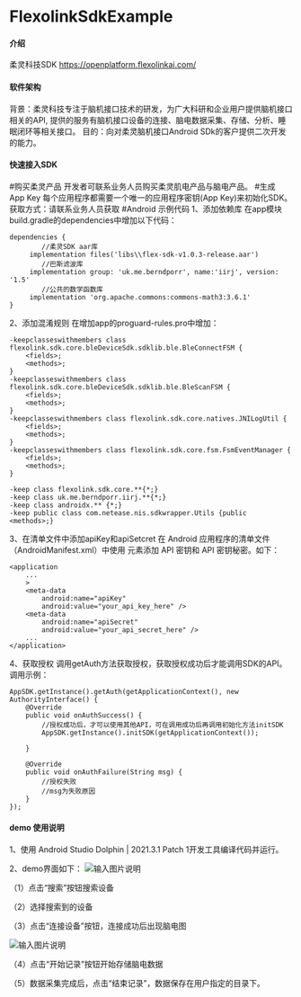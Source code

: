 # FlexolinkSdkExample

#### 介绍
柔灵科技SDK
https://openplatform.flexolinkai.com/

#### 软件架构
背景：柔灵科技专注于脑机接口技术的研发，为广大科研和企业用户提供脑机接口相关的API, 提供的服务有脑机接口设备的连接、脑电数据采集、存储、分析、睡眠闭环等相关接口。
目的：向对柔灵脑机接口Android SDk的客户提供二次开发的能力。


#### 快速接入SDK

#购买柔灵产品
开发者可联系业务人员购买柔灵肌电产品与脑电产品。
#生成 App Key
每个应用程序都需要一个唯一的应用程序密钥(App Key)来初始化SDK。
获取方式：请联系业务人员获取
#Android 示例代码
1、添加依赖库
在app模块build.gradle的dependencies中增加以下代码：

```
dependencies {
    	//柔灵SDK aar库
     implementation files('libs\\flex-sdk-v1.0.3-release.aar')
    	//巴斯滤波库
     implementation group: 'uk.me.berndporr', name:'iirj', version: '1.5'
    	//公共的数学函数库
     implementation 'org.apache.commons:commons-math3:3.6.1'
}

```
2、添加混淆规则
在增加app的proguard-rules.pro中增加：
```
-keepclasseswithmembers class flexolink.sdk.core.bleDeviceSdk.sdklib.ble.BleConnectFSM {
    <fields>;
    <methods>;
}
-keepclasseswithmembers class flexolink.sdk.core.bleDeviceSdk.sdklib.ble.BleScanFSM {
    <fields>;
    <methods>;
}
-keepclasseswithmembers class flexolink.sdk.core.natives.JNILogUtil {
    <fields>;
    <methods>;
}
-keepclasseswithmembers class flexolink.sdk.core.fsm.FsmEventManager {
    <fields>;
    <methods>;
}

-keep class flexolink.sdk.core.**{*;}
-keep class uk.me.berndporr.iirj.**{*;}
-keep class androidx.** {*;}
-keep public class com.netease.nis.sdkwrapper.Utils {public <methods>;}
```
3、在清单文件中添加apiKey和apiSetcret
在 Android 应用程序的清单文件（AndroidManifest.xml）中使用 <meta-data> 元素添加 API 密钥和 API 密钥秘密。如下：
```
<application
    ...
    >
    <meta-data
        android:name="apiKey"
        android:value="your_api_key_here" />
    <meta-data
        android:name="apiSecret"
        android:value="your_api_secret_here" />
    ...
</application>
```
4、获取授权
调用getAuth方法获取授权，获取授权成功后才能调用SDK的API。调用示例：
```
AppSDK.getInstance().getAuth(getApplicationContext(), new AuthorityInterface() {
    @Override
    public void onAuthSuccess() {
        //授权成功后，才可以使用其他API，可在调用成功后再调用初始化方法initSDK
        AppSDK.getInstance().initSDK(getApplicationContext());
    
    }

    @Override
    public void onAuthFailure(String msg) {
    	//授权失败
        //msg为失败原因
    }
});
```

#### demo 使用说明

1、使用 Android Studio Dolphin | 2021.3.1 Patch 1开发工具编译代码并运行。

2、demo界面如下：
![输入图片说明](https://foruda.gitee.com/images/1677482772841047761/2c53786f_762104.png "屏幕截图")

（1）点击“搜索”按钮搜索设备

（2）选择搜索到的设备

（3）点击“连接设备”按钮，连接成功后出现脑电图

![输入图片说明](https://foruda.gitee.com/images/1677482990289755745/4c0af569_762104.png "屏幕截图")

（4）点击“开始记录”按钮开始存储脑电数据

（5）数据采集完成后，点击“结束记录”，数据保存在用户指定的目录下。


